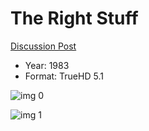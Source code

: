 # The Right Stuff

[Discussion Post](https://www.avsforum.com/threads/bass-eq-for-filtered-movies.2995212/post-58212832)

* Year: 1983
* Format: TrueHD 5.1

![img 0](https://i.imgur.com/uIAmD7J.jpg)

![img 1](https://i.imgur.com/MzV8qJS.png)

